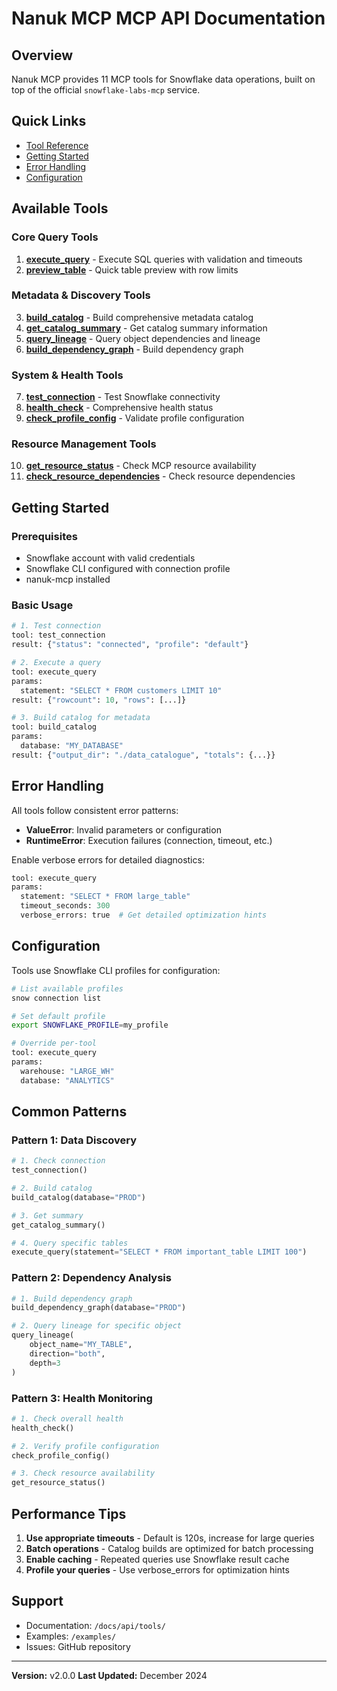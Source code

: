 # Nanuk MCP MCP API Documentation

## Overview

Nanuk MCP provides 11 MCP tools for Snowflake data operations, built on top of the official `snowflake-labs-mcp` service.

## Quick Links

- [Tool Reference](#available-tools)
- [Getting Started](#getting-started)
- [Error Handling](#error-handling)
- [Configuration](#configuration)

## Available Tools

### Core Query Tools

1. **[execute_query](tools/execute_query.md)** - Execute SQL queries with validation and timeouts
2. **[preview_table](tools/preview_table.md)** - Quick table preview with row limits

### Metadata & Discovery Tools

3. **[build_catalog](tools/build_catalog.md)** - Build comprehensive metadata catalog
4. **[get_catalog_summary](tools/get_catalog_summary.md)** - Get catalog summary information
5. **[query_lineage](tools/query_lineage.md)** - Query object dependencies and lineage
6. **[build_dependency_graph](tools/build_dependency_graph.md)** - Build dependency graph

### System & Health Tools

7. **[test_connection](tools/test_connection.md)** - Test Snowflake connectivity
8. **[health_check](tools/health_check.md)** - Comprehensive health status
9. **[check_profile_config](tools/check_profile_config.md)** - Validate profile configuration

### Resource Management Tools

10. **[get_resource_status](tools/get_resource_status.md)** - Check MCP resource availability
11. **[check_resource_dependencies](tools/check_resource_dependencies.md)** - Check resource dependencies

## Getting Started

### Prerequisites

- Snowflake account with valid credentials
- Snowflake CLI configured with connection profile
- nanuk-mcp installed

### Basic Usage

```python
# 1. Test connection
tool: test_connection
result: {"status": "connected", "profile": "default"}

# 2. Execute a query
tool: execute_query
params:
  statement: "SELECT * FROM customers LIMIT 10"
result: {"rowcount": 10, "rows": [...]}

# 3. Build catalog for metadata
tool: build_catalog
params:
  database: "MY_DATABASE"
result: {"output_dir": "./data_catalogue", "totals": {...}}
```

## Error Handling

All tools follow consistent error patterns:

- **ValueError**: Invalid parameters or configuration
- **RuntimeError**: Execution failures (connection, timeout, etc.)

Enable verbose errors for detailed diagnostics:

```python
tool: execute_query
params:
  statement: "SELECT * FROM large_table"
  timeout_seconds: 300
  verbose_errors: true  # Get detailed optimization hints
```

## Configuration

Tools use Snowflake CLI profiles for configuration:

```bash
# List available profiles
snow connection list

# Set default profile
export SNOWFLAKE_PROFILE=my_profile

# Override per-tool
tool: execute_query
params:
  warehouse: "LARGE_WH"
  database: "ANALYTICS"
```

## Common Patterns

### Pattern 1: Data Discovery

```python
# 1. Check connection
test_connection()

# 2. Build catalog
build_catalog(database="PROD")

# 3. Get summary
get_catalog_summary()

# 4. Query specific tables
execute_query(statement="SELECT * FROM important_table LIMIT 100")
```

### Pattern 2: Dependency Analysis

```python
# 1. Build dependency graph
build_dependency_graph(database="PROD")

# 2. Query lineage for specific object
query_lineage(
    object_name="MY_TABLE",
    direction="both",
    depth=3
)
```

### Pattern 3: Health Monitoring

```python
# 1. Check overall health
health_check()

# 2. Verify profile configuration
check_profile_config()

# 3. Check resource availability
get_resource_status()
```

## Performance Tips

1. **Use appropriate timeouts** - Default is 120s, increase for large queries
2. **Batch operations** - Catalog builds are optimized for batch processing
3. **Enable caching** - Repeated queries use Snowflake result cache
4. **Profile your queries** - Use verbose_errors for optimization hints

## Support

- Documentation: `/docs/api/tools/`
- Examples: `/examples/`
- Issues: GitHub repository

---

**Version:** v2.0.0
**Last Updated:** December 2024
